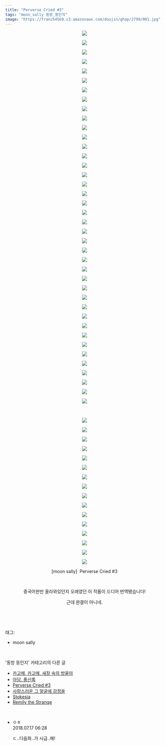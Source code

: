 ```yaml
---
title: "Perverse Cried #3"
tags: "moon_sally 동방_동인지"
image: "https://franch4569.s3.amazonaws.com/doujin/ghap/2799/001.jpg"
---
```

<div class="article">
<p style="text-align: center; clear: none; float: none;"><img src="{{ site.imgserver2 }}/ghap/2799/001.jpg"/></p>
<p style="text-align: center; clear: none; float: none;"><img src="{{ site.imgserver2 }}/ghap/2799/002.jpg"/></p>
<p style="text-align: center; clear: none; float: none;"><img src="{{ site.imgserver2 }}/ghap/2799/003.jpg"/></p>
<p style="text-align: center; clear: none; float: none;"><img src="{{ site.imgserver2 }}/ghap/2799/004.jpg"/></p>
<p style="text-align: center; clear: none; float: none;"><img src="{{ site.imgserver2 }}/ghap/2799/005.jpg"/></p>
<p style="text-align: center; clear: none; float: none;"><img src="{{ site.imgserver2 }}/ghap/2799/006.jpg"/></p>
<p style="text-align: center; clear: none; float: none;"><img src="{{ site.imgserver2 }}/ghap/2799/007.jpg"/></p>
<p style="text-align: center; clear: none; float: none;"><img src="{{ site.imgserver2 }}/ghap/2799/008.jpg"/></p>
<p style="text-align: center; clear: none; float: none;"><img src="{{ site.imgserver2 }}/ghap/2799/009.jpg"/></p>
<p style="text-align: center; clear: none; float: none;"><img src="{{ site.imgserver2 }}/ghap/2799/010.jpg"/></p>
<p style="text-align: center; clear: none; float: none;"><img src="{{ site.imgserver2 }}/ghap/2799/011.jpg"/></p>
<p style="text-align: center; clear: none; float: none;"><img src="{{ site.imgserver2 }}/ghap/2799/012.jpg"/></p>
<p style="text-align: center; clear: none; float: none;"><img src="{{ site.imgserver2 }}/ghap/2799/013.jpg"/></p>
<p style="text-align: center; clear: none; float: none;"><img src="{{ site.imgserver2 }}/ghap/2799/014.jpg"/></p>
<p style="text-align: center; clear: none; float: none;"><img src="{{ site.imgserver2 }}/ghap/2799/015.jpg"/></p>
<p style="text-align: center; clear: none; float: none;"><img src="{{ site.imgserver2 }}/ghap/2799/016.jpg"/></p>
<p style="text-align: center; clear: none; float: none;"><img src="{{ site.imgserver2 }}/ghap/2799/017.jpg"/></p>
<p style="text-align: center; clear: none; float: none;"><img src="{{ site.imgserver2 }}/ghap/2799/018.jpg"/></p>
<p style="text-align: center; clear: none; float: none;"><img src="{{ site.imgserver2 }}/ghap/2799/019.jpg"/></p>
<p style="text-align: center; clear: none; float: none;"><img src="{{ site.imgserver2 }}/ghap/2799/020.jpg"/></p>
<p style="text-align: center; clear: none; float: none;"><img src="{{ site.imgserver2 }}/ghap/2799/021.jpg"/></p>
<p style="text-align: center; clear: none; float: none;"><img src="{{ site.imgserver2 }}/ghap/2799/022.jpg"/></p>
<p style="text-align: center; clear: none; float: none;"><img src="{{ site.imgserver2 }}/ghap/2799/023.jpg"/></p>
<p style="text-align: center; clear: none; float: none;"><img src="{{ site.imgserver2 }}/ghap/2799/024.jpg"/></p>
<p style="text-align: center; clear: none; float: none;"><img src="{{ site.imgserver2 }}/ghap/2799/025.jpg"/></p>
<p style="text-align: center; clear: none; float: none;"><img src="{{ site.imgserver2 }}/ghap/2799/026.jpg"/></p>
<p style="text-align: center; clear: none; float: none;"><img src="{{ site.imgserver2 }}/ghap/2799/027.jpg"/></p>
<p style="text-align: center; clear: none; float: none;"><img src="{{ site.imgserver2 }}/ghap/2799/028.jpg"/></p>
<p style="text-align: center; clear: none; float: none;"><img src="{{ site.imgserver2 }}/ghap/2799/029.jpg"/></p>
<p style="text-align: center; clear: none; float: none;"><img src="{{ site.imgserver2 }}/ghap/2799/030.jpg"/></p>
<p style="text-align: center; clear: none; float: none;"><img src="{{ site.imgserver2 }}/ghap/2799/031.jpg"/></p>
<p style="text-align: center; clear: none; float: none;"><img src="{{ site.imgserver2 }}/ghap/2799/032.jpg"/></p>
<p style="text-align: center; clear: none; float: none;"><img src="{{ site.imgserver2 }}/ghap/2799/033.jpg"/></p>
<p style="text-align: center; clear: none; float: none;"><img src="{{ site.imgserver2 }}/ghap/2799/034.jpg"/></p>
<p style="text-align: center; clear: none; float: none;"><img src="{{ site.imgserver2 }}/ghap/2799/035.jpg"/></p>
<p style="text-align: center; clear: none; float: none;"><img src="{{ site.imgserver2 }}/ghap/2799/036.jpg"/></p>
<p style="text-align: center; clear: none; float: none;"><img src="{{ site.imgserver2 }}/ghap/2799/037.jpg"/></p>
<p style="text-align: center; clear: none; float: none;"><img src="{{ site.imgserver2 }}/ghap/2799/038.jpg"/></p>
<p style="text-align: center; clear: none; float: none;"><img src="{{ site.imgserver2 }}/ghap/2799/039.jpg"/></p>
<p style="text-align: center; clear: none; float: none;"><img src="{{ site.imgserver2 }}/ghap/2799/040.jpg"/></p>
<p style="text-align: center; clear: none; float: none;"><br/></p>
<p style="text-align: center; clear: none; float: none;"><img src="{{ site.imgserver2 }}/ghap/2799/041.jpg"/></p>
<p style="text-align: center; clear: none; float: none;"><img src="{{ site.imgserver2 }}/ghap/2799/042.jpg"/></p>
<p style="text-align: center; clear: none; float: none;"><img src="{{ site.imgserver2 }}/ghap/2799/043.jpg"/></p>
<p style="text-align: center; clear: none; float: none;"><img src="{{ site.imgserver2 }}/ghap/2799/044.jpg"/></p>
<p style="text-align: center; clear: none; float: none;"><img src="{{ site.imgserver2 }}/ghap/2799/045.jpg"/></p>
<p style="text-align: center; clear: none; float: none;"><img src="{{ site.imgserver2 }}/ghap/2799/046.jpg"/></p>
<p style="text-align: center; clear: none; float: none;"><img src="{{ site.imgserver2 }}/ghap/2799/047.jpg"/></p>
<p style="text-align: center; clear: none; float: none;"><img src="{{ site.imgserver2 }}/ghap/2799/048.jpg"/></p>
<p style="text-align: center; clear: none; float: none;"><img src="{{ site.imgserver2 }}/ghap/2799/049.jpg"/></p>
<p style="text-align: center; clear: none; float: none;"><img src="{{ site.imgserver2 }}/ghap/2799/050.jpg"/></p>
<p style="text-align: center; clear: none; float: none;"><img src="{{ site.imgserver2 }}/ghap/2799/051.jpg"/></p>
<p style="text-align: center; clear: none; float: none;"><img src="{{ site.imgserver2 }}/ghap/2799/052.jpg"/></p>
<p style="text-align: center; clear: none; float: none;"><img src="{{ site.imgserver2 }}/ghap/2799/053.jpg"/></p>
<p style="text-align: center; clear: none; float: none;"><img src="{{ site.imgserver2 }}/ghap/2799/054.jpg"/></p>
<p style="text-align: center; clear: none; float: none;"><img src="{{ site.imgserver2 }}/ghap/2799/055.jpg"/></p>
<p style="text-align: center; clear: none; float: none;"><img src="{{ site.imgserver2 }}/ghap/2799/056.jpg"/></p>
<p style="text-align: center; clear: none; float: none;">[moon sally]  Perverse Cried #3</p>
<p style="text-align: center; clear: none; float: none;"><br/></p>
<p style="text-align: center; clear: none; float: none;">중국어판만 올라와있던지 오래였던 이 작품이 드디어 번역됐습니다!</p>
<p style="text-align: center; clear: none; float: none;">근데 완결이 아니네.<br/></p>
<p><br/></p>
</div><br/>
<div class="tagTrail">
<p>태그: </p>
<ul>
<li>moon sally</li>
</ul>
</div><br/>
<div class="another">
<p>'동방 동인지' 카테고리의 다른 글</p>
<ul>
<li><a href="/ghap_2801">카고메, 카고메, 새장 속의 방울아</a></li>
<li><a href="/ghap_2800">아담. 풍신록</a></li>
<li><a href="/ghap_2799">Perverse Cried #3</a></li>
<li><a href="/ghap_2798">사랑스러운 그 얼굴에 감정을</a></li>
<li><a href="/ghap_2797">Stokesia</a></li>
<li><a href="/ghap_2796">Remily the Strange</a></li>
</ul>
</div><br/>
<div class="cb_module cb_fluid">
<div class="cb_wrt cb_profile">
<div class="comment">
<ul>
<li class="cb_thumb_off" id="comment15288348">
<div class="cb_comment_area">
<div class="cb_info_area">
<div class="cb_section">
<span class="cb_nick_name">ㅇㅎ</span>
</div>
<div class="cb_section">
<span class="cb_date">2018.07.17 06:28 </span>
</div>
</div>
<div class="cb_dsc_comment">
<p class="cb_dsc">
											ㄷ..다음화..가 시급..해!
										</p>
</div>
</div></li>
</ul>
</div>
</div><!-- commentList close -->
</div><br/>
